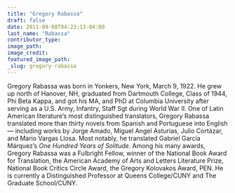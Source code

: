 ```yaml
---
title: "Gregory Rabassa"
draft: false
date: 2011-09-08T04:23:13-04:00
last_name: "Rabassa"
contributor_type:
image_path:
image_credit:
featured_image_path:
_slug: gregory-rabassa
---
```


Gregory Rabassa was born in Yonkers, New York, March 9, 1922. He grew up north of Hanover, NH, graduated from Dartmouth College, Class of 1944, Phi Beta Kappa, and got his MA, and PhD at Columbia University after serving as a U.S. Army, Infantry, Staff Sgt during World War II. One of Latin American literature’s most distinguished translators, Gregory Rabassa translated more than thirty novels from Spanish and Portuguese into English — including works by Jorge Amado, Miguel Angel Asturias, Julio Cortázar, and Mario Vargas Llosa. Most notably, he translated Gabriel García Márquez’s _One Hundred Years of Solitude_. Among his many awards, Gregory Rabassa was a Fulbright Fellow, winner of the National Book Award for Translation, the American Academy of Arts and Letters Literature Prize, National Book Critics Circle Award, the Gregory Kolovakos Award, PEN. He is currently a Distinguished Professor at Queens College/CUNY and The Graduate School/CUNY.

